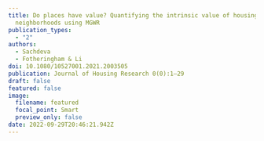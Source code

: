 ```yaml
---
title: Do places have value? Quantifying the intrinsic value of housing
  neighborhoods using MGWR
publication_types:
  - "2"
authors:
  - Sachdeva
  - Fotheringham & Li
doi: 10.1080/10527001.2021.2003505
publication: Journal of Housing Research 0(0):1–29
draft: false
featured: false
image:
  filename: featured
  focal_point: Smart
  preview_only: false
date: 2022-09-29T20:46:21.942Z
---
```

